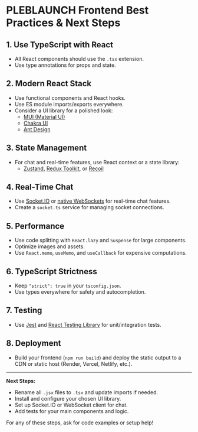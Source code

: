 # PLEBLAUNCH Frontend Best Practices & Next Steps

## 1. Use TypeScript with React
- All React components should use the `.tsx` extension.
- Use type annotations for props and state.

## 2. Modern React Stack
- Use functional components and React hooks.
- Use ES module imports/exports everywhere.
- Consider a UI library for a polished look:
  - [MUI (Material UI)](https://mui.com/)
  - [Chakra UI](https://chakra-ui.com/)
  - [Ant Design](https://ant.design/)

## 3. State Management
- For chat and real-time features, use React context or a state library:
  - [Zustand](https://zustand-demo.pmnd.rs/), [Redux Toolkit](https://redux-toolkit.js.org/), or [Recoil](https://recoiljs.org/)

## 4. Real-Time Chat
- Use [Socket.IO](https://socket.io/) or [native WebSockets](https://developer.mozilla.org/en-US/docs/Web/API/WebSockets_API) for real-time chat features.
- Create a `socket.ts` service for managing socket connections.

## 5. Performance
- Use code splitting with `React.lazy` and `Suspense` for large components.
- Optimize images and assets.
- Use `React.memo`, `useMemo`, and `useCallback` for expensive computations.

## 6. TypeScript Strictness
- Keep `"strict": true` in your `tsconfig.json`.
- Use types everywhere for safety and autocompletion.

## 7. Testing
- Use [Jest](https://jestjs.io/) and [React Testing Library](https://testing-library.com/docs/react-testing-library/intro/) for unit/integration tests.

## 8. Deployment
- Build your frontend (`npm run build`) and deploy the static output to a CDN or static host (Render, Vercel, Netlify, etc.).

---

**Next Steps:**
- Rename all `.jsx` files to `.tsx` and update imports if needed.
- Install and configure your chosen UI library.
- Set up Socket.IO or WebSocket client for chat.
- Add tests for your main components and logic.

For any of these steps, ask for code examples or setup help!

